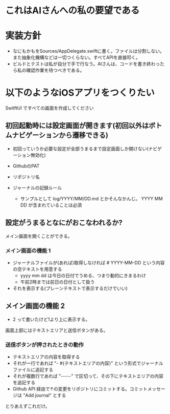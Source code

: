 # これはAIさんへの私の要望である

#  実装方針
- なにもかもをSources/AppDelegate.swiftに書く。ファイルは分割しない。また抽象化機構などは一切つくらない。すべてAPIを直接叩く。
- ビルドとテストは私が自分で手で行なう。AIさんは、コードを書き終わったら私の確認作業を待つべきである。

# 以下のようなiOSアプリをつくりたい
SwitftUI ですべての画面を作成してください

## 初回起動時には設定画面が開きます(初回以外はボトムナビゲーションから遷移できる)
- 初回っていうか必要な設定が全部うまるまで設定画面しか開けない(ナビゲーション無効化)

- GithubのPAT
- リポジトリ名
- ジャーナルの記録ルール
  - サンプルとして log/YYYY/MM/DD.md とかそんなかんじ。 YYYY MM DD が含まれていることは必須


## 設定がうまるとなにがおこなわれるか?
メイン画面を開くことができる。

### メイン画面の機能 1
- ジャーナルファイルが(あれば)取得しなければ # YYYY-MM-DD という内容の空テキストを用意する
  - yyyy mm dd は今日の日付でうめる、つまり動的にきまるわけ
  - 午前2時までは前日の日付として扱う
- それを表示する(プレーンテキストで表示するだけでいい)

## メイン画面の機能 2
- 2 って書いたけど1より上に表示する。

画面上部にはテキストエリアと送信ボタンがある。

### 送信ボタンが押されたときの動作
- テキストエリアの内容を取得する
- それが一行であれば "- #{テキストエリアの内容}" という形式でジャーナルファイルに追記する
- それが複数行であれば "-----" で区切って、その下にテキストエリアの内容を追記する
- Github API 経由で↑の変更をリポジトリにコミットする。コミットメッセージは "Add journal" とする

とりあえずこれだけ。


